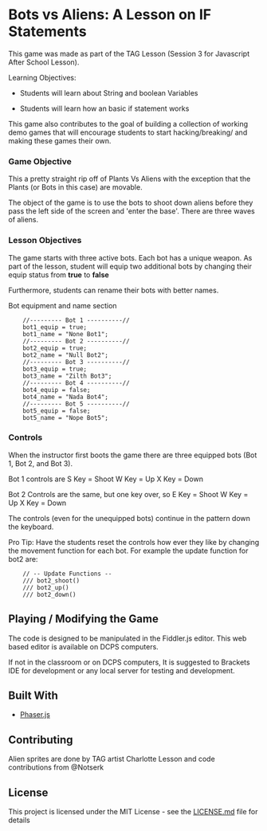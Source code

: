 # Bots vs Aliens: A Lesson on IF Statements 

This game was made as part of the TAG Lesson (Session 3 for Javascript After School Lesson). 

Learning Objectives:

-   Students will learn about String and boolean Variables
    
-   Students will learn how an basic if statement works

This game also contributes to the goal of building a collection of working demo games that will encourage students to start hacking/breaking/ and making these games their own. 

### Game Objective 
This a pretty straight rip off of Plants Vs Aliens with the exception that the Plants (or Bots in this case) are movable. 

The object of the game is to use the bots to shoot down aliens before they pass the left side of the screen and 'enter the base'.  There are three waves of aliens. 

### Lesson Objectives 
The game starts with three active bots. Each bot has a unique weapon. As part of the lesson, student will equip two additional bots by changing their 
equip status from **true** to **false**

Furthermore, students can rename their bots with better names. 

Bot equipment and name section
```
    //--------- Bot 1 ----------//
    bot1_equip = true;
    bot1_name = "None Bot1";
    //--------- Bot 2 ----------//
    bot2_equip = true;
    bot2_name = "Null Bot2";
    //--------- Bot 3 ----------//
    bot3_equip = true;
    bot3_name = "Zilth Bot3";
    //--------- Bot 4 ----------//
    bot4_equip = false;
    bot4_name = "Nada Bot4";
    //--------- Bot 5 ----------//
    bot5_equip = false;
    bot5_name = "Nope Bot5";
```
### Controls
When the instructor first boots the game there are three equipped bots (Bot 1, Bot 2, and Bot 3).

Bot 1 controls are 
S Key = Shoot 
W Key = Up
X Key = Down 

Bot 2 Controls are the same, but one key over, so 
E Key = Shoot
W Key = Up
X Key = Down 

The controls (even for the unequipped bots) continue in the pattern down the keyboard. 

Pro Tip: Have the students reset the controls how ever they like by changing the movement function for each bot. For example the update function for bot2 are:

```
    // -- Update Functions --
    /// bot2_shoot()
    /// bot2_up()
    /// bot2_down()
```

## Playing / Modifying the Game
The code is designed to be manipulated in the Fiddler.js editor.  This web based editor is available on DCPS computers. 

If not in the classroom or on DCPS computers, It is suggested to Brackets IDE for development or any local server for testing and development.


## Built With
* [Phaser.js ]([https://phaser.io/](https://phaser.io/)) 

## Contributing
Alien sprites are done by TAG artist Charlotte 
Lesson and code contributions from @Notserk 

## License

This project is licensed under the MIT License - see the [LICENSE.md](LICENSE.md) file for details

